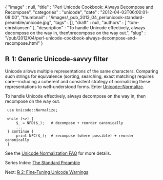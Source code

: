 {
   "image" : null,
   "title" : "Perl Unicode Cookbook: Always Decompose and Recompose",
   "categories" : "unicode",
   "date" : "2012-04-03T06:00:01-08:00",
   "thumbnail" : "/images/_pub_2012_04_perlunicook-standard-preamble/unicode.jpg",
   "tags" : [],
   "draft" : null,
   "authors" : [
      "tom-christiansen"
   ],
   "description" : "To handle Unicode effectively, always decompose on the way in, then\nrecompose on the way out.",
   "slug" : "/pub/2012/04/perl-unicode-cookbook-always-decompose-and-recompose.html"
}



**℞ 1: Generic Unicode-savvy ﬁlter**
------------------------------------

Unicode allows multiple representations of the same characters. Comparing such strings for equivalence (sorting, searching, exact matching) requires care—including a coherent and consistent strategy of normalizing these representations to well-understood forms. Enter [Unicode::Normalize](http://search.cpan.org/perldoc?Unicode::Normalize).

To handle Unicode effectively, always decompose on the way in, then recompose on the way out.

     use Unicode::Normalize;

     while (<>) {
         $_ = NFD($_);   # decompose + reorder canonically
         ...
     } continue {
         print NFC($_);  # recompose (where possible) + reorder canonically
     }

See the [Unicode Normalization FAQ](http://www.unicode.org/faq/normalization.html) for more details.

Series Index: [The Standard Preamble](/pub/2012/04/perlunicook-standard-preamble.html)

Next: [℞ 2: Fine-Tuning Unicode Warnings](/pub/2012/04/perl-unicook-fine-tuning-warnings.html)
